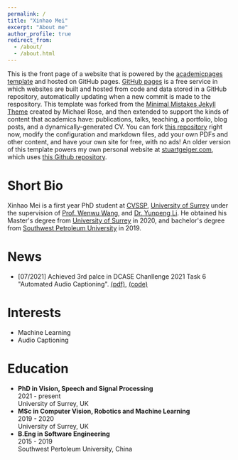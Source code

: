 ```yaml
---
permalink: /
title: "Xinhao Mei"
excerpt: "About me"
author_profile: true
redirect_from: 
  - /about/
  - /about.html
---
```


This is the front page of a website that is powered by the [academicpages template](https://github.com/academicpages/academicpages.github.io) and hosted on GitHub pages. [GitHub pages](https://pages.github.com) is a free service in which websites are built and hosted from code and data stored in a GitHub repository, automatically updating when a new commit is made to the respository. This template was forked from the [Minimal Mistakes Jekyll Theme](https://mmistakes.github.io/minimal-mistakes/) created by Michael Rose, and then extended to support the kinds of content that academics have: publications, talks, teaching, a portfolio, blog posts, and a dynamically-generated CV. You can fork [this repository](https://github.com/academicpages/academicpages.github.io) right now, modify the configuration and markdown files, add your own PDFs and other content, and have your own site for free, with no ads! An older version of this template powers my own personal website at [stuartgeiger.com](http://stuartgeiger.com), which uses [this Github repository](https://github.com/staeiou/staeiou.github.io).

Short Bio
====
Xinhao Mei is a first year PhD student at [CVSSP](https://www.surrey.ac.uk/centre-vision-speech-signal-processing), [University of Surrey](www.surrey.ac.uk) under the supervision of [Prof. Wenwu Wang](http://personal.ee.surrey.ac.uk/Personal/W.Wang/), and [Dr. Yunpeng Li](https://www.surrey.ac.uk/people/yunpeng-li). He obtained his Master's degree from [University of Surrey](www.surrey.ac.uk) in 2020, and bachelor's degree from [Southwest Petroleum University](https://www.swpu.edu.cn/) in 2019.

News
====
* [07/2021] Achieved 3rd palce in DCASE Chanllenge 2021 Task 6 "Automated Audio Captioning". [(pdf)](http://dcase.community/documents/challenge2021/technical_reports/DCASE2021_Mei_88_t6.pdf), [(code)](https://github.com/XinhaoMei/DCASE2021_task6_v2)

Interests 
====
* Machine Learning
* Audio Captioning

Education
====
* **PhD in Vision, Speech and Signal Processing**  
  2021 - present  
  University of Surrey, UK  
* **MSc in Computer Vision, Robotics and Machine Learning**  
  2019 - 2020  
  University of Surrey, UK  
* **B.Eng in Software Engineering**  
  2015 - 2019  
  Southwest Pertoleum University, China
